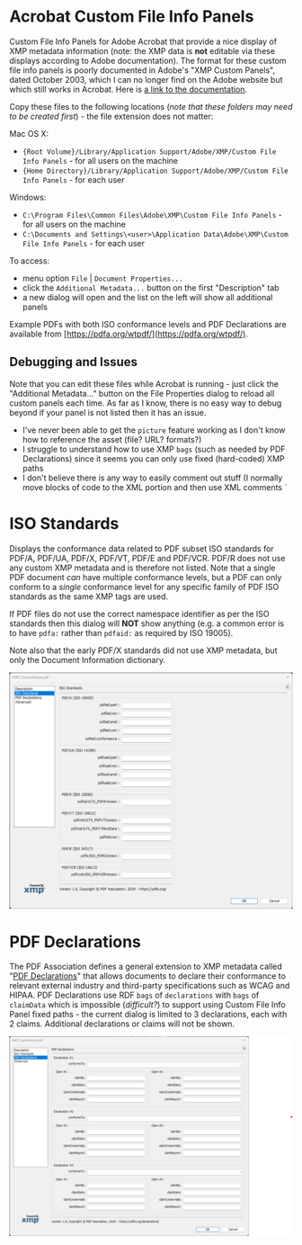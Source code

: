 # Acrobat Custom File Info Panels
Custom File Info Panels for Adobe Acrobat that provide a nice display of XMP metadata information (note: the XMP data is **not** editable via these displays according to Adobe documentation). The format for these custom file info panels is poorly documented in Adobe's "XMP Custom Panels", dated October 2003, which I can no longer find on the Adobe website but which still works in Acrobat. Here is [a link to the documentation](http://metadatadeluxe.pbworks.com/f/XMP_CustomPanels.pdf).

Copy these files to the following locations (_note that these folders may need to be created first_) - the file extension does not matter:

Mac OS X:
- `{Root Volume}/Library/Application Support/Adobe/XMP/Custom File Info Panels` - for all users on the machine
- `{Home Directory}/Library/Application Support/Adobe/XMP/Custom File Info Panels` - for each user

Windows:
- `C:\Program Files\Common Files\Adobe\XMP\Custom File Info Panels` - for all users on the machine
- `C:\Documents and Settings\<user>\Application Data\Adobe\XMP\Custom File Info Panels` - for each user

To access:
- menu option `File` | `Document Properties...`
- click the `Additional Metadata...` button on the first "Description" tab
- a new dialog will open and the list on the left will show all additional panels

Example PDFs with both ISO conformance levels and PDF Declarations are available from [https://pdfa.org/wtpdf/](https://pdfa.org/wtpdf/).

## Debugging and Issues
Note that you can edit these files while Acrobat is running - just click the "Additional Metadata..." button on the File Properties dialog to reload all custom panels each time. As far as I know, there is no easy way to debug beyond if your panel is not listed then it has an issue.

- I've never been able to get the `picture` feature working as I don't know how to reference the asset (file? URL? formats?)
- I struggle to understand how to use XMP `bags` (such as needed by PDF Declarations) since it seems you can only use fixed (hard-coded) XMP paths
- I don't believe there is any way to easily comment out stuff (I normally move blocks of code to the XML portion and then use XML comments `<!-- ... -->

# ISO Standards
Displays the conformance data related to PDF subset ISO standards for PDF/A, PDF/UA, PDF/X, PDF/VT, PDF/E and PDF/VCR. PDF/R does not use any custom XMP metadata and is therefore not listed. Note that a single PDF document _can_ have multiple conformance levels, but a PDF can only conform to a _single_ conformance level for any specific family of PDF ISO standards as the same XMP tags are used. 

If PDF files do not use the correct namespace identifier as per the ISO standards then this dialog will **NOT** show anything (e.g. a common error is to have `pdfa:` rather than `pdfaid:` as required by ISO 19005).

Note also that the early PDF/X standards did not use XMP metadata, but only the Document Information dictionary. 

![Screenshot of ISO Standards custom panel on Windows](Windows-ISOPanel.png)

# PDF Declarations
The PDF Association defines a general extension to XMP metadata called "[PDF Declarations](https://pdfa.org/declarations)" that allows documents to declare their conformance to relevant external industry and third-party specifications such as WCAG and HIPAA. PDF Declarations use RDF `bags` of `declarations` with `bags` of `claimData` which is impossible (_difficult?_) to support using Custom File Info Panel fixed paths - the current dialog is limited to 3 declarations, each with 2 claims. Additional declarations or claims will not be shown.

![Screenshot of PDF Declarations custom panel on Windows](Windows-Declarations.png)
